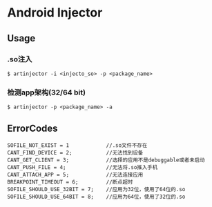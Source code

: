 # Android Injector

## Usage

### .so注入 
```
$ artinjector -i <injecto_so> -p <package_name>
```

### 检测app架构(32/64 bit)
```
$ artinjector -p <package_name> -a
```

## ErrorCodes

```
SOFILE_NOT_EXIST = 1 		    //.so文件不存在
CANT_FIND_DEVICE = 2;		    //无法找到设备
CANT_GET_CLIENT = 3;		    //选择的应用不是debuggable或者未启动
CANT_PUSH_FILE = 4;			    //无法将.so推入手机
CANT_ATTACH_APP = 5;		    //无法连接应用
BREAKPOINT_TIMEOUT = 6; 	    //断点超时
SOFILE_SHOULD_USE_32BIT = 7;    //应用为32位，使用了64位的.so
SOFILE_SHOULD_USE_64BIT = 8;    //应用为64位，使用了32位的.so
```
